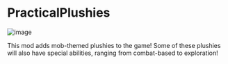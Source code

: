 # PracticalPlushies
![image](https://github.com/JRepo42/PracticalPlushies/assets/141879006/4b1b1ddb-83b0-48f0-af9c-965a955a68ea)

This mod adds mob-themed plushies to the game!
Some of these plushies will also have special abilities, ranging from combat-based to exploration!

